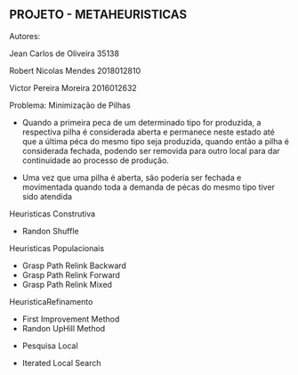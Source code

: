 ## PROJETO - METAHEURISTICAS

Autores:

Jean Carlos de Oliveira 35138 

Robert Nicolas Mendes 2018012810

Victor Pereira Moreira 2016012632

          
          
          
Problema: Minimização de Pilhas
* Quando a primeira peca de um determinado tipo for produzida, a respectiva pilha é
considerada aberta e permanece neste estado até que a última péca do mesmo tipo seja
produzida, quando então a pilha é considerada fechada, podendo ser removida para outro
local para dar continuidade ao processo de produção.

* Uma vez que uma pilha é aberta, são podería ser fechada e movimentada quando toda a
demanda de pécas do mesmo tipo tiver sido atendida

Heuristicas Construtiva
- Randon Shuffle

Heuristicas Populacionais
- Grasp Path Relink Backward
- Grasp Path Relink Forward
- Grasp Path Relink Mixed

HeuristicaRefinamento
- First Improvement Method
- Randon UpHill Method

* Pesquisa Local
- Iterated Local Search

